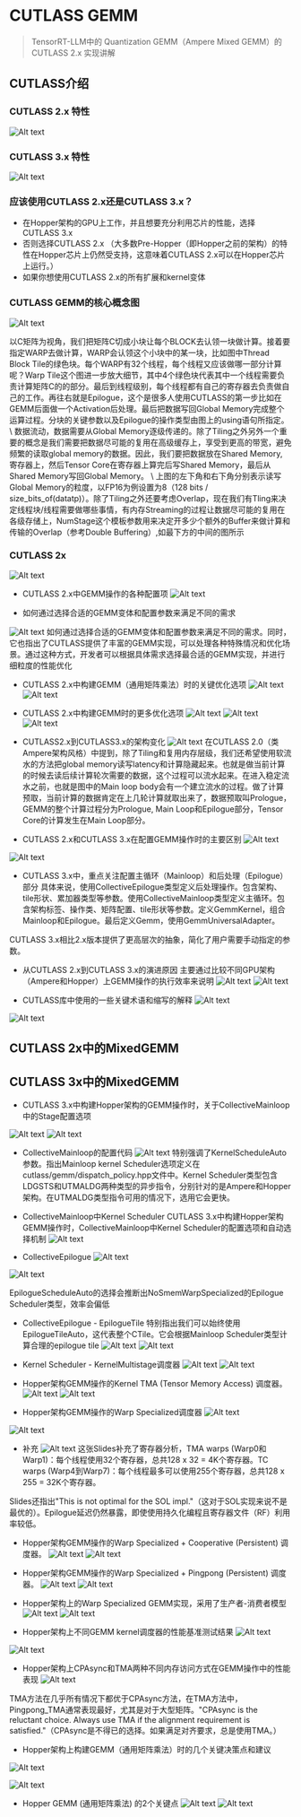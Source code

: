
# CUTLASS GEMM
> TensorRT-LLM中的 Quantization GEMM（Ampere Mixed GEMM）的 CUTLASS 2.x 实现讲解

## CUTLASS介绍

### CUTLASS 2.x 特性
![Alt text](../../img/cutlass-cute-nccl-cuda/cute/image-2.png)


### CUTLASS 3.x 特性
![Alt text](../../img/cutlass-cute-nccl-cuda/cute/image-3.png)


### 应该使用CUTLASS 2.x还是CUTLASS 3.x？
* 在Hopper架构的GPU上工作，并且想要充分利用芯片的性能，选择CUTLASS 3.x
* 否则选择CUTLASS 2.x （大多数Pre-Hopper（即Hopper之前的架构）的特性在Hopper芯片上仍然受支持，这意味着CUTLASS 2.x可以在Hopper芯片上运行。）
* 如果你想使用CUTLASS 2.x的所有扩展和kernel变体

### CUTLASS GEMM的核心概念图

![Alt text](../../img/cutlass-cute-nccl-cuda/cute/image-4.png)

以C矩阵为视角，我们把矩阵C切成小块让每个BLOCK去认领一块做计算。接着要指定WARP去做计算，WARP会认领这个小块中的某一块，比如图中Thread Block Tile的绿色块。每个WARP有32个线程，每个线程又应该做哪一部分计算呢？Warp Tile这个图进一步放大细节，其中4个绿色块代表其中一个线程需要负责计算矩阵C的的部分。最后到线程级别，每个线程都有自己的寄存器去负责做自己的工作。再往右就是Epilogue，这个是很多人使用CUTLASS的第一步比如在GEMM后面做一个Activation后处理。最后把数据写回Global Memory完成整个运算过程。分块的关键参数以及Epilogue的操作类型由图上的using语句所指定。
\\
数据流动，数据需要从Global Memory逐级传递的。除了Tiling之外另外一个重要的概念是我们需要把数据尽可能的复用在高级缓存上，享受到更高的带宽，避免频繁的读取global memory的数据。因此，我们要把数据放在Shared Memory, 寄存器上，然后Tensor Core在寄存器上算完后写Shared Memory，最后从Shared Memory写回Global Memory。
\\
上图的左下角和右下角分别表示读写Global Memory的粒度，以FP16为例设置为8（128 bits / size_bits_of(datatp)）。除了Tiling之外还要考虑Overlap，现在我们有Tling来决定线程块/线程需要做哪些事情，有内存Streaming的过程让数据尽可能的复用在各级存储上，NumStage这个模板参数用来决定开多少个额外的Buffer来做计算和传输的Overlap（参考Double Buffering）,如最下方的中间的图所示

### CUTLASS 2x
![Alt text](../../img/cutlass-cute-nccl-cuda/cute/image-5.png)

* CUTLASS 2.x中GEMM操作的各种配置项
![Alt text](../../img/cutlass-cute-nccl-cuda/cute/image-6.png)

* 如何通过选择合适的GEMM变体和配置参数来满足不同的需求

![Alt text](../../img/cutlass-cute-nccl-cuda/cute/image-7.png)
如何通过选择合适的GEMM变体和配置参数来满足不同的需求。同时，它也指出了CUTLASS提供了丰富的GEMM实现，可以处理各种特殊情况和优化场景。通过这种方式，开发者可以根据具体需求选择最合适的GEMM实现，并进行细粒度的性能优化

* CUTLASS 2.x中构建GEMM（通用矩阵乘法）时的关键优化选项
![Alt text](../../img/cutlass-cute-nccl-cuda/cute/image-9.png)
![Alt text](../../img/cutlass-cute-nccl-cuda/cute/image-8.png)

* CUTLASS 2.x中构建GEMM时的更多优化选项
![Alt text](../../img/cutlass-cute-nccl-cuda/cute/image-10.png)
![Alt text](../../img/cutlass-cute-nccl-cuda/cute/image-11.png)
![Alt text](../../img/cutlass-cute-nccl-cuda/cute/image-12.png)

* CUTLASS2.x到CUTLASS3.x的架构变化
![Alt text](../../img/cutlass-cute-nccl-cuda/cute/image-13.png)
在CUTLASS 2.0（类Ampere架构风格）中提到，除了Tiling和复用内存层级，我们还希望使用软流水的方法把global memory读写latency和计算隐藏起来。也就是做当前计算的时候去读后续计算轮次需要的数据，这个过程可以流水起来。在进入稳定流水之前，也就是图中的Main loop body会有一个建立流水的过程。做了计算预取，当前计算的数据肯定在上几轮计算就取出来了，数据预取叫Prologue，GEMM的整个计算过程分为Prologue, Main Loop和Epilogue部分，Tensor Core的计算发生在Main Loop部分。

* CUTLASS 2.x和CUTLASS 3.x在配置GEMM操作时的主要区别
![Alt text](../../img/cutlass-cute-nccl-cuda/cute/image-14.png)

![Alt text](../../img/cutlass-cute-nccl-cuda/cute/image-15.png)


* CUTLASS 3.x中，重点关注配置主循环（Mainloop）和后处理（Epilogue）部分
具体来说，使用CollectiveEpilogue类型定义后处理操作。包含架构、tile形状、累加器类型等参数。使用CollectiveMainloop类型定义主循环。包含架构标签、操作类、矩阵配置、tile形状等参数。定义GemmKernel，组合Mainloop和Epilogue。最后定义Gemm，使用GemmUniversalAdapter。

CUTLASS 3.x相比2.x版本提供了更高层次的抽象，简化了用户需要手动指定的参数。

* 从CUTLASS 2.x到CUTLASS 3.x的演进原因
主要通过比较不同GPU架构（Ampere和Hopper）上GEMM操作的执行效率来说明
![Alt text](../../img/cutlass-cute-nccl-cuda/cute/image-16.png)
![Alt text](../../img/cutlass-cute-nccl-cuda/cute/image-17.png)


* CUTLASS库中使用的一些关键术语和缩写的解释
![Alt text](../../img/cutlass-cute-nccl-cuda/cute/image-18.png)

![Alt text](../../img/cutlass-cute-nccl-cuda/cute/image-19.png)


## CUTLASS 2x中的MixedGEMM



## CUTLASS 3x中的MixedGEMM

* CUTLASS 3.x中构建Hopper架构的GEMM操作时，关于CollectiveMainloop中的Stage配置选项

![Alt text](../../img/cutlass-cute-nccl-cuda/cute/image-20.png)
![Alt text](../../img/cutlass-cute-nccl-cuda/cute/image-21.png)

* CollectiveMainloop的配置代码
![Alt text](../../img/cutlass-cute-nccl-cuda/cute/image-22.png)
特别强调了KernelScheduleAuto参数。指出Mainloop kernel Scheduler选项定义在cutlass/gemm/dispatch_policy.hpp文件中。Kernel Scheduler类型包含LDGSTS和UTMALDG两种类型的异步指令，分别针对的是Ampere和Hopper架构。在UTMALDG类型指令可用的情况下，选用它会更快。

* CollectiveMainloop中Kernel Scheduler
CUTLASS 3.x中构建Hopper架构GEMM操作时，CollectiveMainloop中Kernel Scheduler的配置选项和自动选择机制
![Alt text](../../img/cutlass-cute-nccl-cuda/cute/image-23.png)



* CollectiveEpilogue
![Alt text](../../img/cutlass-cute-nccl-cuda/cute/image-24.png)

![Alt text](../../img/cutlass-cute-nccl-cuda/cute/image-25.png)


EpilogueScheduleAuto的选择会推断出NoSmemWarpSpecialized的Epilogue Scheduler类型，效率会偏低

* CollectiveEpilogue - EpilogueTile
特别指出我们可以始终使用EpilogueTileAuto，这代表整个CTile。它会根据Mainloop Scheduler类型计算合理的epilogue tile
![Alt text](../../img/cutlass-cute-nccl-cuda/cute/image-26.png)
![Alt text](../../img/cutlass-cute-nccl-cuda/cute/image-27.png)


* Kernel Scheduler - KernelMultistage调度器
![Alt text](../../img/cutlass-cute-nccl-cuda/cute/image-28.png)
![Alt text](../../img/cutlass-cute-nccl-cuda/cute/image-29.png)


* Hopper架构GEMM操作的Kernel TMA (Tensor Memory Access) 调度器。
![Alt text](../../img/cutlass-cute-nccl-cuda/cute/image-32.png)
![Alt text](../../img/cutlass-cute-nccl-cuda/cute/image-33.png)


* Hopper架构GEMM操作的Warp Specialized调度器
![Alt text](../../img/cutlass-cute-nccl-cuda/cute/image-30.png)

![Alt text](../../img/cutlass-cute-nccl-cuda/cute/image-31.png)

* 补充
![Alt text](../../img/cutlass-cute-nccl-cuda/cute/image-34.png)
这张Slides补充了寄存器分析，TMA warps (Warp0和Warp1)：每个线程使用32个寄存器，总共128 x 32 = 4K个寄存器。TC warps (Warp4到Warp7)：每个线程最多可以使用255个寄存器，总共128 x 255 = 32K个寄存器。

Slides还指出"This is not optimal for the SOL impl."（这对于SOL实现来说不是最优的）。Epilogue延迟仍然暴露，即使使用持久化编程且寄存器文件（RF）利用率较低。

* Hopper架构GEMM操作的Warp Specialized + Cooperative (Persistent) 调度器。
![Alt text](../../img/cutlass-cute-nccl-cuda/cute/image-35.png)
![Alt text](../../img/cutlass-cute-nccl-cuda/cute/image-36.png)


* Hopper架构GEMM操作的Warp Specialized + Pingpong (Persistent) 调度器。
![Alt text](../../img/cutlass-cute-nccl-cuda/cute/image-37.png)
![Alt text](../../img/cutlass-cute-nccl-cuda/cute/image-38.png)

* Hopper架构上的Warp Specialized GEMM实现，采用了生产者-消费者模型
![Alt text](../../img/cutlass-cute-nccl-cuda/cute/image-39.png)
![Alt text](../../img/cutlass-cute-nccl-cuda/cute/image-40.png)

* Hopper架构上不同GEMM kernel调度器的性能基准测试结果
![Alt text](../../img/cutlass-cute-nccl-cuda/cute/image-41.png)

![Alt text](../../img/cutlass-cute-nccl-cuda/cute/image-42.png)

* Hopper架构上CPAsync和TMA两种不同内存访问方式在GEMM操作中的性能表现
![Alt text](../../img/cutlass-cute-nccl-cuda/cute/image-43.png)

TMA方法在几乎所有情况下都优于CPAsync方法，在TMA方法中，Pingpong_TMA通常表现最好，尤其是对于大型矩阵。"CPAsync is the reluctant choice. Always use TMA if the alignment requirement is satisfied."（CPAsync是不得已的选择。如果满足对齐要求，总是使用TMA。）


* Hopper架构上构建GEMM（通用矩阵乘法）时的几个关键决策点和建议

![Alt text](../../img/cutlass-cute-nccl-cuda/cute/image-44.png)


![Alt text](../../img/cutlass-cute-nccl-cuda/cute/image-45.png)

* Hopper GEMM (通用矩阵乘法) 的2个关键点
![Alt text](../../img/cutlass-cute-nccl-cuda/cute/image-46.png)
![Alt text](../../img/cutlass-cute-nccl-cuda/cute/image-47.png)


